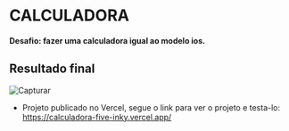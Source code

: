 # CALCULADORA
#### Desafio: fazer uma calculadora igual ao modelo ios.

## Resultado final

![Capturar](https://user-images.githubusercontent.com/97961576/165993372-933f6559-07d4-4792-80d4-9feaec2e818c.JPG)

* Projeto publicado no Vercel, segue o link para ver o projeto e testa-lo: https://calculadora-five-inky.vercel.app/
